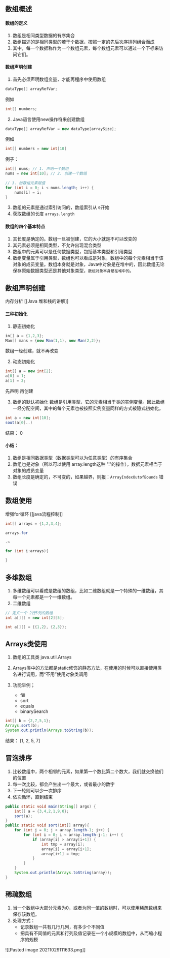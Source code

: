## 数组概述
#### 数组的定义
1. 数组是相同类型数据的有序集合
2. 数组描述的是相同类型的若干个数据，按照一定的先后次序排列组合而成
3. 其中，每一个数据称作为一个数组元素，每个数组元素可以通过一个下标来访问它们。

#### 数组声明创建
1. 首先必须声明数组变量，才能再程序中使用数组
```java
dataType[] arrayRefVar;
```
例如
```java
int[] numbers;
```

2. Java语言使用new操作符来创建数组
```java
dataType[] arrayRefVar = new dataType[arraySize];
```
例如
```java
int[] numbers = new int[10]
```

例子：
```java
int[] nums; // 1. 声明一个数组  
nums = new int[10]; // 2. 创建一个数组  
  
// 3. 给数组元素赋值  
for (int i = 0; i < nums.length; i++) {  
    nums[i] = i;  
}
```

3. 数组的元素是通过索引访问的，数组索引从 `0`开始
4. 获取数组的长度
```arrays.length```

#### 数组的四个基本特点
1. 其长度是确定的。数组一旦被创建，它的大小就是不可以改变的
2. 其元素必须是相同类型，不允许出现混合类型
3. 数组中的元素可以是任何数据类型，包括基本类型和引用类型
4. 数组变量属于引用类型，数组也可以看成是对象，数组中的每个元素相当于该对象的成员变量。数组本身就是对象，Java中对象是在堆中的，因此数组无论保存原始数据类型还是其他对象类型，`数组对象本身是在堆中的`。


## 数组声明创建
内存分析 [[Java 堆和栈的讲解]]

#### 三种初始化
1. 静态初始化
```java
in[] a = {1,2,3};
Man[] mans = {new Man(1,1), new Man(2,2)};
```
数组一经创建，就不再改变

2. 动态初始化
```java
int[] a = new int[2];
a[0] = 1;
a[1] = 2;
```
先声明 再创建

3. 数组的默认初始化
数组是引用类型，它的元素相当于类的实例变量。因此数组一经分配空间，其中的每个元素也被按照实例变量同样的方式被隐式初始化。

```java
int a = new int[10];
sout(a[0]..)
```
结果：
0

#### 小结：
1. 数组是相同数据类型（数据类型可以为任意类型）的有序集合
2. 数组也是对象（所以可以使用 array.length这种 "."的操作），数据元素相当于对象的成员变量
3. 数组长度是确定的，不可变的，如果越界，则报：`ArrayIndexOutofBounds` 错误


## 数组使用
增强for循环 [[java流程控制]]
```java
int[] arrays = {1,2,3,4};

arrays.for

->

for (int i:arrays){

}
```


## 多维数组
1. 多维数组可以看成是数组的数组，比如二维数组就是一个特殊的一维数组，其每一个元素都是一个一维数组。
2. 二维数组
```java
// 定义一个 2行5列的数组
int a[][] = new int[2][5];

int a[][] = {{1,2}, {2,3}};
```


## Arrays类使用
1. 数组的工具类 java.util.Arrays
2. Arrays类中的方法都是static修饰的静态方法，在使用的时候可以直接使用类名进行调用，而“不用”使用对象类调用

3. 功能举例；
	- fill
	- sort
	- equals
	- binarySearch

```java
int[] b = {2,7,5,1};  
Arrays.sort(b);  
System.out.println(Arrays.toString(b));
```
结果：
[1, 2, 5, 7]


## 冒泡排序
1. 比较数组中，两个相邻的元素，如果第一个数比第二个数大，我们就交换他们的位置
2. 每一次比较，都会产生出一个最大，或者最小的数字
3. 下一轮则可以少一次排序
4. 依次循环，直到结束
```java
public static void main(String[] args) {  
    int[] a = {3,4,2,1,9,0};  
 	sort(a);  
}  
public static void sort(int[] array){  
    for (int j = 0; j < array.length-1; j++) {  
        for (int i = 0; i < array.length-j-1; i++) {  
            if (array[i] > array[i+1]) {  
                int tmp = array[i];  
				array[i] = array[i+1];  
				array[i+1] = tmp;  
 			}  
        }  
    }  
    System.out.println(Arrays.toString(array));  
}
```


## 稀疏数组
1. 当一个数组中大部分元素为0，或者为同一值的数组时，可以使用稀疏数组来保存该数组。
2. 处理方式：
	- 记录数组一共有几行几列，有多少个不同值
	- 把具有不同值的元素和行列及值记录在一个小规模的数组中，从而缩小程序的规模

![[Pasted image 20211029111633.png]]

